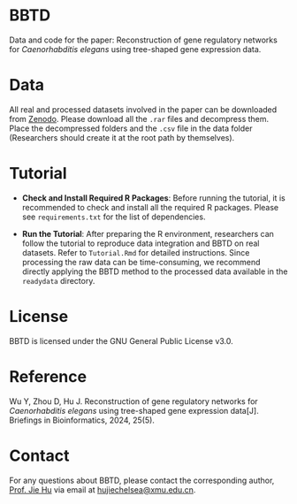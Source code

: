 # BBTD
Data and code for the paper: Reconstruction of gene regulatory networks for *Caenorhabditis elegans* using tree-shaped gene expression data.

# Data
All real and processed datasets involved in the paper can be downloaded from [Zenodo](https://doi.org/10.5281/zenodo.11261241). Please download all the `.rar` files and decompress them. Place the decompressed folders and the `.csv` file in the data folder (Researchers should create it at the root path by themselves).

# Tutorial

- **Check and Install Required R Packages**: Before running the tutorial, it is recommended to check and install all the required R packages. Please see `requirements.txt` for the list of dependencies.

- **Run the Tutorial**: After preparing the R environment, researchers can follow the tutorial to reproduce data integration and BBTD on real datasets. Refer to `Tutorial.Rmd` for detailed instructions. Since processing the raw data can be time-consuming, we recommend directly applying the BBTD method to the processed data available in the `readydata` directory.

# License
BBTD is licensed under the GNU General Public License v3.0.

# Reference
Wu Y, Zhou D, Hu J. Reconstruction of gene regulatory networks for *Caenorhabditis elegans* using tree-shaped gene expression data[J]. Briefings in Bioinformatics, 2024, 25(5).

# Contact
For any questions about BBTD, please contact the corresponding author, [Prof. Jie Hu](https://math.xmu.edu.cn/info/1088/11858.htm) via email at [hujiechelsea@xmu.edu.cn](hujiechelsea@xmu.edu.cn).